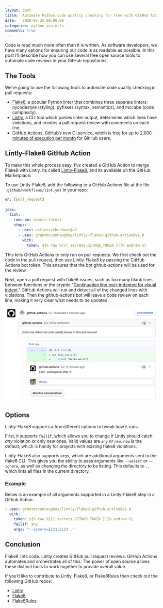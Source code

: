 ```yaml
---
layout: post
title:  Automate Python code quality checking for free with GitHub Actions, Flake8, and Lintly
date:   2020-02-25 08:00:00
categories: python projects
comments: true
---
```


Code is read much more often than it is written. As software developers, we have many options for ensuring our code is as readable as possible. In this post I’ll describe how you can use several free open source tools to automate code reviews in your GitHub repositories.

## The Tools
We're going to use the following tools to automate code quality checking in pull requests:

* [Flake8](http://flake8.pycqa.org/en/latest/), a popular Python linter that combines three separate linters: pycodestyle (styling), pyflakes (syntax, semantics), and mccabe (code complexity).
* [Lintly](http://github.com/grantmcconnaughey/lintly), a CLI tool which parses linter output, determines which lines have violations, and creates a pull request review with comments on each line.
* [GitHub Actions](https://github.com/features/actions), GitHub’s new CI service, which is free for up to [2,000 minutes of execution per month](https://help.github.com/en/github/setting-up-and-managing-billing-and-payments-on-github/about-billing-for-github-actions#about-billing-for-github-actions) for GitHub users.

## Lintly-Flake8 GitHub Action
To make this whole process easy, I’ve created a GitHub Action to merge Flake8 with Lintly. Its called [Lintly-Flake8](https://github.com/marketplace/actions/lintly-flake8), and its available on the GitHub Marketplace.

To use Lintly-Flake8, add the following to a GitHub Actions file at the file `.github/workflows/lint.yml` in your repo:

```yaml
on: [pull_request]

jobs:
  lint:
    runs-on: ubuntu-latest
    steps:
      - uses: actions/checkout@v2
      - uses: grantmcconnaughey/lintly-flake8-github-action@v1.0
        with:
          token: ${% raw %}{{ secrets.GITHUB_TOKEN }}{% endraw %}
```

This tells GitHub Actions to only run on pull requests. We first check out the code in the pull request, then use Lintly-Flake8 by passing the GitHub Actions bot token. This ensures that the bot github-actions will be used for the review.

Next, open a pull request with flake8 issues, such as too many blank lines between functions or the cryptic "[Continuation line over-indented for visual indent](https://www.flake8rules.com/rules/E127.html)." GitHub Actions will run and detect all of the changed lines with violations. Then the github-actions bot will leave a code review on each line, making it very clear what needs to be updated.

<img src="/images/lintly-github-actions.png" alt="Lintly leaving a PR review" />

## Options
Lintly-Flake8 supports a few different options to tweak how it runs.

First, it supports `failIf`, which allows you to change if Lintly should catch *any* violation or only *new* ones. Valid values are `any` or `new`. `new` is the default, which is handy for projects with existing flake8 violations.

Lintly-Flake8 also supports `args`, which are additional arguments sent to the flake8 CLI. This gives you the ability to pass arguments like `--select` or `--ignore`, as well as changing the directory to be listing. This defaults to `.`, which lints all files in the current directory.

### Example
Below is an example of all arguments supported in a Lintly-Flake8 step in a Github Action:

```yaml
- uses: grantmcconnaughey/lintly-flake8-github-action@v1.0
  with:
    token: ${% raw %}{{ secrets.GITHUB_TOKEN }}{% endraw %}
    failIf: any
    args: "--ignore=E121,E123 ."
```

## Conclusion
Flake8 lints code. Lintly creates GitHub pull request reviews. GitHub Actions automates and orchestrates all of this. The power of open source allows these distinct tools to work together to provide overall value.

If you’d like to contribute to Lintly, Flake8, or Flake8Rules then check out the following GitHub repos:

* [Lintly](http://github.com/grantmcconnaughey/lintly)
* [Flake8](https://github.com/PyCQA/flake8)
* [Flake8Rules](http://github.com/grantmcconnaughey/flake8rules)